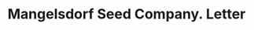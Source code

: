 ---
doi: 10.7916/D8MG91R4
date_other: '1919'
date_other_textual: '1919'
form: correspondence
genre:
- Letters (correspondence)
name:
- Mangelsdorf Seed Company
object_in_context_url: https://biggert.cul.columbia.edu/items/view/ave_biggert_01843
subject_hierarchical_geographic:
- Atchison, Kansas, United States
subject_name:
- Mangelsdorf Seed Company
title: Mangelsdorf Seed Company. Letter
sort_title: Mangelsdorf Seed Company. Letter
call_number: ave_biggert_01843
coordinates:
- 39.5625,-95.12833333333333
pid: ave_biggert_01843
identifiers: ave_biggert_01843
permalink: /biggert/ave_biggert_01843/
layout: iiif-image-page
---